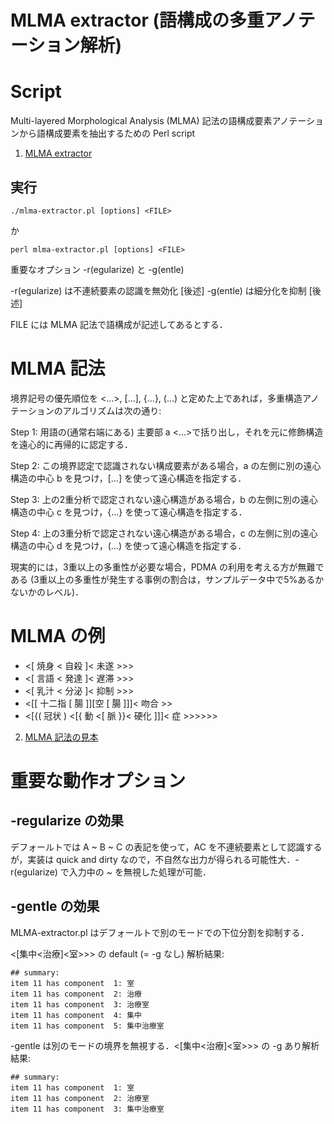 # MLMA extractor (語構成の多重アノテーション解析)

# Script

Multi-layered Morphological Analysis (MLMA) 記法の語構成要素アノテーションから語構成要素を抽出するための Perl script

1. [MLMA extractor](mlma-extractor.pl)

## 実行

`./mlma-extractor.pl [options] <FILE>`

か

`perl mlma-extractor.pl [options] <FILE>`


重要なオプション -r(egularize) と -g(entle)

-r(egularize) は不連続要素の認識を無効化 [後述]
-g(entle) は細分化を抑制 [後述]

FILE には MLMA 記法で語構成が記述してあるとする．

# MLMA 記法

境界記号の優先順位を <...>, [...], {...}, (...) と定めた上であれば，多重構造アノテーションのアルゴリズムは次の通り:

Step 1:
用語の(通常右端にある) 主要部 a  <...>で括り出し，それを元に修飾構造を遠心的に再帰的に認定する．

Step 2:
この境界認定で認識されない構成要素がある場合，a の左側に別の遠心構造の中心 b を見つけ，[...] を使って遠心構造を指定する．

Step 3:
上の2重分析で認定されない遠心構造がある場合，b の左側に別の遠心構造の中心 c を見つけ，{...} を使って遠心構造を指定する．

Step 4:
上の3重分析で認定されない遠心構造がある場合，c の左側に別の遠心構造の中心 d を見つけ，(...)  を使って遠心構造を指定する．

現実的には，3重以上の多重性が必要な場合，PDMA の利用を考える方が無難である (3重以上の多重性が発生する事例の割合は，サンプルデータ中で5%あるかないかのレベル)．

# MLMA の例

- <[ 焼身 < 自殺 ]< 未遂 >>>
- <[ 言語 < 発達 ]< 遅滞 >>>
- <[ 乳汁 < 分泌 ]< 抑制 >>>
- <[[ 十二指 [ 腸 ]][空 [ 腸 ]]]< 吻合 >>
- <[{( 冠状 ) <[{ 動 <[ 脈 }}< 硬化 ]]]< 症 >>>>>>

2. [MLMA 記法の見本](list2-sample-medterms-mlms.txt)

# 重要な動作オプション

## -regularize の効果

デフォールトでは A ~ B ~ C の表記を使って，AC を不連続要素として認識するが，実装は quick and dirty なので，不自然な出力が得られる可能性大．-r(egularize) で入力中の ~ を無視した処理が可能．

## -gentle の効果

MLMA-extractor.pl はデフォールトで別のモードでの下位分割を抑制する．

<[集中<治療]<室>>> の default (= -g なし) 解析結果:

```
## summary:
item 11 has component  1: 室
item 11 has component  2: 治療
item 11 has component  3: 治療室
item 11 has component  4: 集中
item 11 has component  5: 集中治療室
```

-gentle は別のモードの境界を無視する．<[集中<治療]<室>>> の -g あり解析結果:

```
## summary:
item 11 has component  1: 室
item 11 has component  2: 治療室
item 11 has component  3: 集中治療室
```
